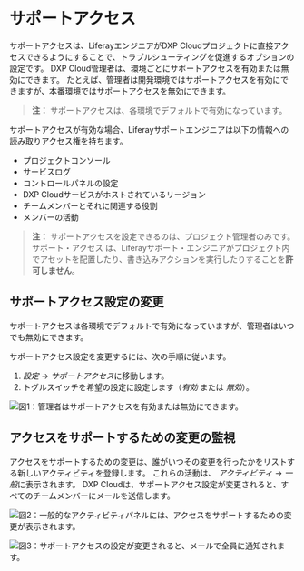 # サポートアクセス

サポートアクセスは、LiferayエンジニアがDXP Cloudプロジェクトに直接アクセスできるようにすることで、トラブルシューティングを促進するオプションの設定です。 DXP Cloud管理者は、環境ごとにサポートアクセスを有効または無効にできます。 たとえば、管理者は開発環境ではサポートアクセスを有効にできますが、本番環境ではサポートアクセスを無効にできます。

> **注：** サポートアクセスは、各環境でデフォルトで有効になっています。

サポートアクセスが有効な場合、Liferayサポートエンジニアは以下の情報への読み取りアクセス権を持ちます。

  - プロジェクトコンソール
  - サービスログ
  - コントロールパネルの設定
  - DXP Cloudサービスがホストされているリージョン
  - チームメンバーとそれに関連する役割
  - メンバーの活動

> **注：** サポートアクセスを設定できるのは、プロジェクト管理者のみです。 サポート・アクセス は、Liferayサポート・エンジニアがプロジェクト内でアセットを配置したり、書き込みアクションを実行したりすることを**許可しません**。

## サポートアクセス設定の変更

サポートアクセスは各環境でデフォルトで有効になっていますが、管理者はいつでも無効にできます。

サポートアクセス設定を変更するには、次の手順に従います。

1.  *設定* → *サポートアクセス*に移動します。
2.  トグルスイッチを希望の設定に設定します（*有効* または *無効*）。

![図1：管理者はサポートアクセスを有効または無効にできます。](./support-access/images/01.png)

## アクセスをサポートするための変更の監視

アクセスをサポートするための変更は、誰がいつその変更を行ったかをリストする新しいアクティビティを登録します。 これらの活動は、 *アクティビティ* → *一般*に表示されます。 DXP Cloudは、サポートアクセス設定が変更されると、すべてのチームメンバーにメールを送信します。

![図2：一般的なアクティビティパネルには、アクセスをサポートするための変更が表示されます。](./support-access/images/02.png)

![図3：サポートアクセスの設定が変更されると、メールで全員に通知されます。](./support-access/images/03.png)
